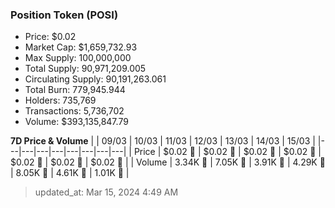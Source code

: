 
  ### Position Token (POSI)
  - Price: $0.02
  - Market Cap: $1,659,732.93
  - Max Supply: 100,000,000
  - Total Supply: 90,971,209.005
  - Circulating Supply: 90,191,263.061
  - Total Burn: 779,945.944
  - Holders: 735,769
  - Transactions: 5,736,702
  - Volume: $393,135,847.79

  **7D Price & Volume**
  | | 09&#x2F;03 | 10&#x2F;03 | 11&#x2F;03 | 12&#x2F;03 | 13&#x2F;03 | 14&#x2F;03 | 15&#x2F;03 |
  |---|---|---|---|---|---|---|---|
  | Price | $0.02 🚀 | $0.02 🚀 | $0.02 🚀 | $0.02 🚀 | $0.02 🚀 | $0.02 🔻 | $0.02 🔻 |
  | Volume | 3.34K 🔻 | 7.05K 🚀 | 3.91K 🔻 | 4.29K 🚀 | 8.05K 🚀 | 4.61K 🔻 | 1.01K 🔻 |

  > updated_at: Mar 15, 2024 4:49 AM
